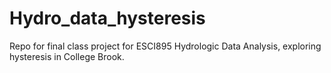 # Hydro_data_hysteresis
Repo for final class project for ESCI895 Hydrologic Data Analysis, exploring hysteresis in College Brook.
